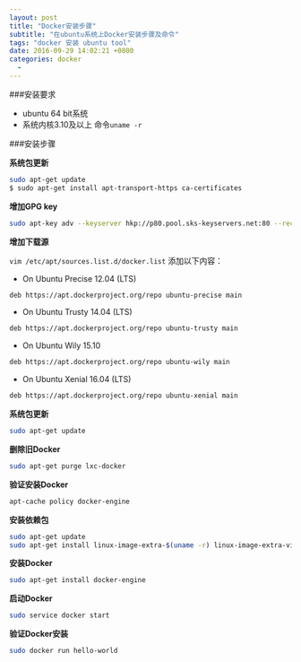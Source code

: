 ```yaml
---
layout: post
title: "Docker安装步骤"
subtitle: "在ubuntu系统上Docker安装步骤及命令" 
tags: "docker 安装 ubuntu tool"
date: 2016-09-29 14:02:21 +0800
categories: docker
  - 
---
```


###安装要求
* ubuntu 64 bit系统
* 系统内核3.10及以上 命令`uname -r`

###安装步骤

**系统包更新**

```bash
sudo apt-get update
$ sudo apt-get install apt-transport-https ca-certificates
```

**增加GPG key**

```bash
sudo apt-key adv --keyserver hkp://p80.pool.sks-keyservers.net:80 --recv-keys 58118E89F3A912897C070ADBF76221572C52609D
```

**增加下载源**

`vim /etc/apt/sources.list.d/docker.list` 添加以下内容：

- On Ubuntu Precise 12.04 (LTS)

```bash
deb https://apt.dockerproject.org/repo ubuntu-precise main
```

- On Ubuntu Trusty 14.04 (LTS)

```bash
deb https://apt.dockerproject.org/repo ubuntu-trusty main
```

- On Ubuntu Wily 15.10

```bash
deb https://apt.dockerproject.org/repo ubuntu-wily main
```

- On Ubuntu Xenial 16.04 (LTS)

```bash
deb https://apt.dockerproject.org/repo ubuntu-xenial main
```

**系统包更新**

```bash
sudo apt-get update
```

**删除旧Docker**

```bash
sudo apt-get purge lxc-docker
```

**验证安装Docker**

```bash
apt-cache policy docker-engine
```

**安装依赖包**

```bash
sudo apt-get update
sudo apt-get install linux-image-extra-$(uname -r) linux-image-extra-virtual
```

**安装Docker**

```bash
sudo apt-get install docker-engine
```

**启动Docker**

```bash
sudo service docker start
```

**验证Docker安装**

```bash
sudo docker run hello-world
```
